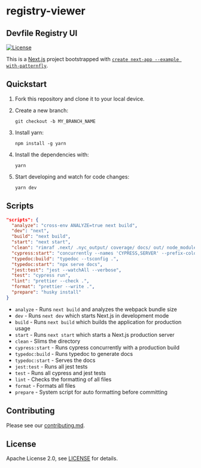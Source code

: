 # registry-viewer

## Devfile Registry UI

[![License](http://img.shields.io/:license-apache-blue.svg)](http://www.apache.org/licenses/LICENSE-2.0.html)

This is a [Next.js](https://nextjs.org/) project bootstrapped with [`create next-app --example with-patternfly`](https://github.com/vercel/next.js/tree/canary/examples/with-patternfly).

## Quickstart

1. Fork this repository and clone it to your local device.

1. Create a new branch:
   ```
   git checkout -b MY_BRANCH_NAME
   ```
1. Install yarn:
   ```
   npm install -g yarn
   ```
1. Install the dependencies with:
   ```
   yarn
   ```
1. Start developing and watch for code changes:
   ```
   yarn dev
   ```

## Scripts

```json
"scripts": {
  "analyze": "cross-env ANALYZE=true next build",
  "dev": "next",
  "build": "next build",
  "start": "next start",
  "clean": "rimraf .next/ .nyc_output/ coverage/ docs/ out/ node_modules/",
  "cypress:start": "concurrently --names 'CYPRESS,SERVER' --prefix-colors 'yellow,blue' \"yarn cypress open\" \"yarn build && yarn start\"",
  "typedoc:build": "typedoc --tsconfig .",
  "typedoc:start": "npx serve docs",
  "jest:test": "jest --watchAll --verbose",
  "test": "cypress run",
  "lint": "prettier --check .",
  "format": "prettier --write .",
  "prepare": "husky install"
}
```

- `analyze` - Runs `next build` and analyzes the webpack bundle size
- `dev` - Runs `next dev` which starts Next.js in development mode
- `build` - Runs `next build` which builds the application for production usage
- `start` - Runs `next start` which starts a Next.js production server
- `clean` - Slims the directory
- `cypress:start` - Runs cypress concurrently with a production build
- `typedoc:build` - Runs typedoc to generate docs
- `typedoc:start` - Serves the docs
- `jest:test` - Runs all jest tests
- `test` - Runs all cypress and jest tests
- `lint` - Checks the formatting of all files
- `format` - Formats all files
- `prepare` - System script for auto formatting before committing

## Contributing

Please see our [contributing.md](https://github.com/devfile/registry-viewer/blob/main/CONTRIBUTING.md).

## License

Apache License 2.0, see [LICENSE](https://github.com/devfile/registry-viewer/blob/main/LICENSE) for details.